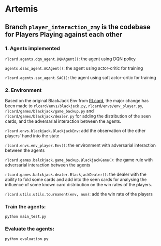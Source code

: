 # Artemis

## Branch `player_interaction_zmy` is the codebase for Players Playing against each other

### 1. Agents implemented
`rlcard.agents.dqn_agent.DQNAgent()`: the agent using DQN policy

`agents.dsac_agent.ACAgent()`: the agent using actor-critic for training

`rlcard.agents.sac_agent.SAC()`: the agent using soft actor-critic for training

### 2. Environment
Based on the original BlackJack Env from [RLcard](https://github.com/datamllab/rlcard), the major change has been made to `rlcard/envs/blackjack.py`, `rlcard/envs/env_player.py`, `rlcard/games/blackjack/game_backup.py` and `rlcard/games/blackjack/dealer.py` for adding the distribution of the seen cards,  and the adversarial interaction between the agents.

`rlcard.envs.blackjack.BlackjackEnv`: add the observation of the other players' hand into the state

`rlcard.envs.env_player.Env()`: the environment with adversarial interaction between the agents

`rlcard.games.balckjack.game_backup.BlackjackGame()`: the game rule with adversarial interaction between the agents

`rlcard.games.balckjack.dealer.BlackjackDealer()`: the dealer with the ability to fold some cards and add into the seen cards for analysing the influence of some known card distribution on the win rates of the players.

`rlcard.utils.utils.tournament(env, num)`: add the win rate of the players

### Train the agents:
```
python main_test.py 
```

### Evaluate the agents:
```
python evaluation.py 
```
